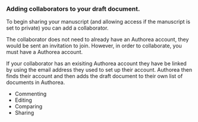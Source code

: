 ### Adding collaborators to your draft document.

To begin sharing your manuscript (and allowing access if the manuscript is
set to private) you can add a collaborator.

The collaborator does not need to already have an Authorea account, they 
would be sent an invitation to join. However, in order to collaborate, you
must have a Authorea account.

If your collaborator has an exisiting Authorea account they have be linked
by using the email address they used to set up their account. Authorea then
finds their account and then adds the draft document to their own list of 
documents in Authorea. 

+ Commenting
+ Editing
+ Comparing
+ Sharing
